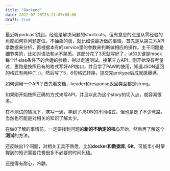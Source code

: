 ```yaml
---
title: "Backend"
date: 2022-07-28T23:21:07+08:00
draft: true
---
```


最近听podcast讲到，经验是解决问题的shortcuts，但有意思的点是从零经验的角度如何将问题定位。不抽象的谈，就比如说最近做的事情，首先是从第三方API拿数据来分析，再根据本有的service里的参数来判断做相应的操作。主干问题是细节类的，比如对语法和ut不熟悉。这部分花了3天就写好了，ut的关键是mock每个if else条件下的合适的参数，得以走通测试。接第三方API，刚开始没有考量过，思路是按照已有的格式写好API接口，并且学了PAW的使用，知道JSON返回的格式有两种(", :)。然后写了5，6句格式转换，提交完protype后成就感爆满。

如何调用一个API？首先看文档，header和response返回类型都是string。

如果刚开始按照正确的方式来写API，并且以此为这个story的切入点，就容易很多。

在不测试的情况下，瞎写一通，学到了JSON的不同格式，但也是走了不少弯路。当然也可能是对相关的知识了解太少。

在做0了解的事情前，一定要找到问题的**新的不确定的核心**开始，然后再了解这个**测试**的方法。

还反映出1个问题，对相关工具不熟悉，比如**docker和数据库, Git**，可能半小时掌握到的知识需要花费很多不必要的时间死磕。

还是得有耐心，冷静。